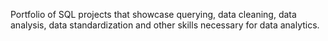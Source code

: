 Portfolio of SQL projects that showcase querying, data cleaning, data analysis, data standardization and other skills necessary for data analytics.
